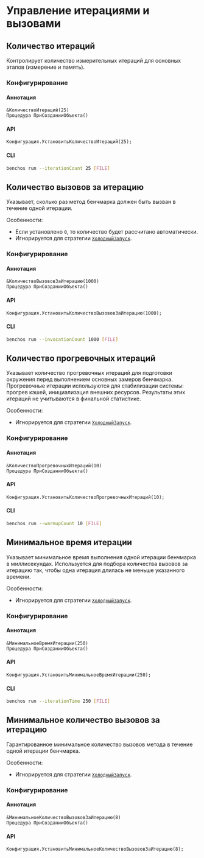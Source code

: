# Управление итерациями и вызовами

## Количество итераций

Контролирует количество измерительных итераций для основных этапов (измерение и память).

### Конфигурирование

#### Аннотация

```bsl
&КоличествоИтераций(25)
Процедура ПриСозданииОбъекта()
```

#### API

```bsl
Конфигурация.УстановитьКоличествоИтераций(25);
```

#### CLI

```bash
benchos run --iterationCount 25 [FILE]
```


## Количество вызовов за итерацию

Указывает, сколько раз метод бенчмарка должен быть вызван в течение одной итерации. 

Особенности:
- Если установлено `0`, то количество будет рассчитано автоматически.
- Игнорируется для стратегии [`ХолодныйЗапуск`](СтратегииЗапуска.md#холодный-запуск-cold-start).

### Конфигурирование

#### Аннотация

```bsl
&КоличествоВызововЗаИтерацию(1000)
Процедура ПриСозданииОбъекта()
```

#### API

```bsl
Конфигурация.УстановитьКоличествоВызововЗаИтерацию(1000);
```

#### CLI

```bash
benchos run --invocationCount 1000 [FILE]
```


## Количество прогревочных итераций

Указывает количество прогревочных итераций для подготовки окружения перед выполнением основных замеров бенчмарка. Прогревочные итерации используются для стабилизации системы: прогрев кэшей, 
инициализация внешних ресурсов. Результаты этих итераций не учитываются в финальной статистике. 

Особенности:
- Игнорируется для стратегии [`ХолодныйЗапуск`](СтратегииЗапуска.md#холодный-запуск-cold-start).

### Конфигурирование

#### Аннотация

```bsl
&КоличествоПрогревочныхИтераций(10)
Процедура ПриСозданииОбъекта()
```

#### API

```bsl
Конфигурация.УстановитьКоличествоПрогревочныхИтераций(10);
```

#### CLI

```bash
benchos run --warmupCount 10 [FILE]
```


## Минимальное время итерации

Указывает минимальное время выполнения одной итерации бенчмарка в миллисекундах. Используется для подбора количества вызовов за итерацию так, чтобы одна итерация длилась не меньше указанного времени.

Особенности:
- Игнорируется для стратегии [`ХолодныйЗапуск`](СтратегииЗапуска.md#холодный-запуск-cold-start).

### Конфигурирование

#### Аннотация

```bsl
&МинимальноеВремяИтерации(250)
Процедура ПриСозданииОбъекта()
```

#### API

```bsl
Конфигурация.УстановитьМинимальноеВремяИтерации(250);
```

#### CLI

```bash
benchos run --iterationTime 250 [FILE]
```


## Минимальное количество вызовов за итерацию

Гарантированное минимальное количество вызовов метода в течение одной итерации бенчмарка.

Особенности:
- Игнорируется для стратегии [`ХолодныйЗапуск`](СтратегииЗапуска.md#холодный-запуск-cold-start).

### Конфигурирование

#### Аннотация

```bsl
&МинимальноеКоличествоВызововЗаИтерацию(8)
Процедура ПриСозданииОбъекта()
```

#### API

```bsl
Конфигурация.УстановитьМинимальноеКоличествоВызововЗаИтерацию(8);
```

